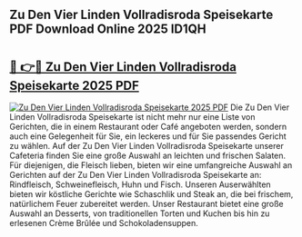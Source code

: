 ## Zu Den Vier Linden Vollradisroda Speisekarte PDF Download Online 2025 lD1QH

# <h2><a href="http://gc6rja.nevu.top/?p=Zu+Den+Vier+Linden+Vollradisroda+Speisekarte">🔗 👉🔴 Zu Den Vier Linden Vollradisroda Speisekarte 2025 PDF</a></h2>

[![Zu Den Vier Linden Vollradisroda Speisekarte 2025 PDF](https://i.imgur.com/dBaPXMq.png)](http://gc6rja.nevu.top/?p=Zu+Den+Vier+Linden+Vollradisroda+Speisekarte)
Die Zu Den Vier Linden Vollradisroda Speisekarte ist nicht mehr nur eine Liste von Gerichten, die in einem Restaurant oder Café angeboten werden, sondern auch eine Gelegenheit für Sie, ein leckeres und für Sie passendes Gericht zu wählen. Auf der Zu Den Vier Linden Vollradisroda Speisekarte unserer Cafeteria finden Sie eine große Auswahl an leichten und frischen Salaten. Für diejenigen, die Fleisch lieben, bieten wir eine umfangreiche Auswahl an Gerichten auf der Zu Den Vier Linden Vollradisroda Speisekarte an: Rindfleisch, Schweinefleisch, Huhn und Fisch. Unseren Auserwählten bieten wir köstliche Gerichte wie Schaschlik und Steak an, die bei frischem, natürlichem Feuer zubereitet werden. Unser Restaurant bietet eine große Auswahl an Desserts, von traditionellen Torten und Kuchen bis hin zu erlesenen Crème Brûlée und Schokoladensuppen.
